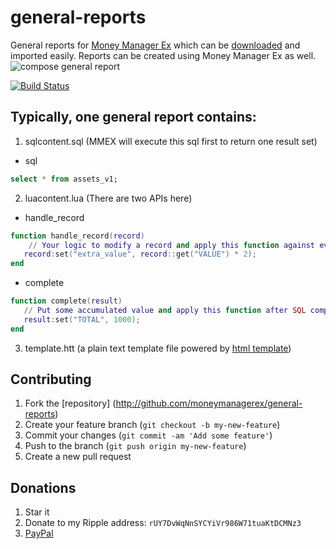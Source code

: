 general-reports
===============

General reports for [Money Manager Ex](https://sourceforge.net/projects/moneymanagerex/) which can be [downloaded](https://github.com/moneymanagerex/general-reports/releases/latest) and imported easily.
Reports can be created using Money Manager Ex as well.
![compose general report](https://raw.githubusercontent.com/moneymanagerex/moneymanagerex/master/doc/help/GRM.gif)


[![Build Status](https://secure.travis-ci.org/moneymanagerex/general-reports.png)](http://travis-ci.org/moneymanagerex/general-reports)

Typically, one general report contains:
------------
1. sqlcontent.sql (MMEX will execute this sql first to return one result set)
  * sql
  ~~~sql
  select * from assets_v1;
  ~~~
2. luacontent.lua (There are two APIs here)
  * handle_record
  ~~~lua
  function handle_record(record)
      // Your logic to modify a record and apply this function against every record from SQL.
     record:set("extra_value", record::get("VALUE") * 2);
  end
  ~~~
  * complete
  ~~~lua
  function complete(result)
     // Put some accumulated value and apply this function after SQL completes.
     result:set("TOTAL", 1000);
  end
  ~~~
3. template.htt (a plain text template file powered by [html template](https://github.com/moneymanagerex/html-template))

## Contributing
1. Fork the [repository] (http://github.com/moneymanagerex/general-reports)
2. Create your feature branch (`git checkout -b my-new-feature`)
3. Commit your changes (`git commit -am 'Add some feature'`)
4. Push to the branch (`git push origin my-new-feature`)
5. Create a new pull request

## Donations
1. Star it
2. Donate to my Ripple address: `rUY7DvWqNnSYCYiVr986W71tuaKtDCMNz3` 
3. [PayPal](https://www.paypal.com/cgi-bin/webscr?cmd=_donations&business=moneymanagerex%40gmail%2ecom&lc=US&item_name=MoneyManagerEx&no_note=0&currency_code=USD&bn=PP%2dDonationsBF%3abtn_donateCC_LG%2egif%3aNonHostedGuest)
